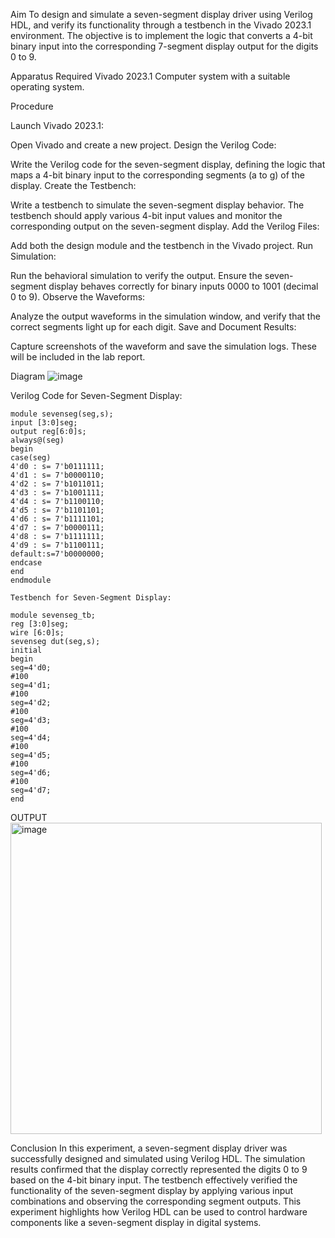 Aim
To design and simulate a seven-segment display driver using Verilog HDL, and verify its functionality through a testbench in the Vivado 2023.1 environment. The objective is to implement the logic that converts a 4-bit binary input into the corresponding 7-segment display output for the digits 0 to 9.

Apparatus Required
Vivado 2023.1
Computer system with a suitable operating system.

Procedure

Launch Vivado 2023.1:

Open Vivado and create a new project.
Design the Verilog Code:

Write the Verilog code for the seven-segment display, defining the logic that maps a 4-bit binary input to the corresponding segments (a to g) of the display.
Create the Testbench:

Write a testbench to simulate the seven-segment display behavior. The testbench should apply various 4-bit input values and monitor the corresponding output on the seven-segment display.
Add the Verilog Files:

Add both the design module and the testbench in the Vivado project.
Run Simulation:

Run the behavioral simulation to verify the output. Ensure the seven-segment display behaves correctly for binary inputs 0000 to 1001 (decimal 0 to 9).
Observe the Waveforms:

Analyze the output waveforms in the simulation window, and verify that the correct segments light up for each digit.
Save and Document Results:

Capture screenshots of the waveform and save the simulation logs. These will be included in the lab report.

Diagram
![image](https://github.com/user-attachments/assets/d7ecb419-906e-4e3b-9b82-f86ced4f364a)


Verilog Code for Seven-Segment Display:
```
module sevenseg(seg,s);
input [3:0]seg;
output reg[6:0]s;
always@(seg)
begin
case(seg)
4'd0 : s= 7'b0111111;
4'd1 : s= 7'b0000110;
4'd2 : s= 7'b1011011;
4'd3 : s= 7'b1001111;
4'd4 : s= 7'b1100110;
4'd5 : s= 7'b1101101;
4'd6 : s= 7'b1111101;
4'd7 : s= 7'b0000111;
4'd8 : s= 7'b1111111;
4'd9 : s= 7'b1100111;
default:s=7'b0000000;
endcase
end
endmodule

Testbench for Seven-Segment Display:

module sevenseg_tb;
reg [3:0]seg;
wire [6:0]s;
sevenseg dut(seg,s);
initial
begin
seg=4'd0;
#100
seg=4'd1;
#100
seg=4'd2;
#100
seg=4'd3;
#100
seg=4'd4;
#100
seg=4'd5;
#100
seg=4'd6;
#100
seg=4'd7;
end
```
OUTPUT
<img width="498" alt="image" src="https://github.com/user-attachments/assets/c186a0f9-0637-40bf-9d0f-82006f82667f">

Conclusion
In this experiment, a seven-segment display driver was successfully designed and simulated using Verilog HDL. The simulation results confirmed that the display correctly represented the digits 0 to 9 based on the 4-bit binary input. The testbench effectively verified the functionality of the seven-segment display by applying various input combinations and observing the corresponding segment outputs. This experiment highlights how Verilog HDL can be used to control hardware components like a seven-segment display in digital systems.
